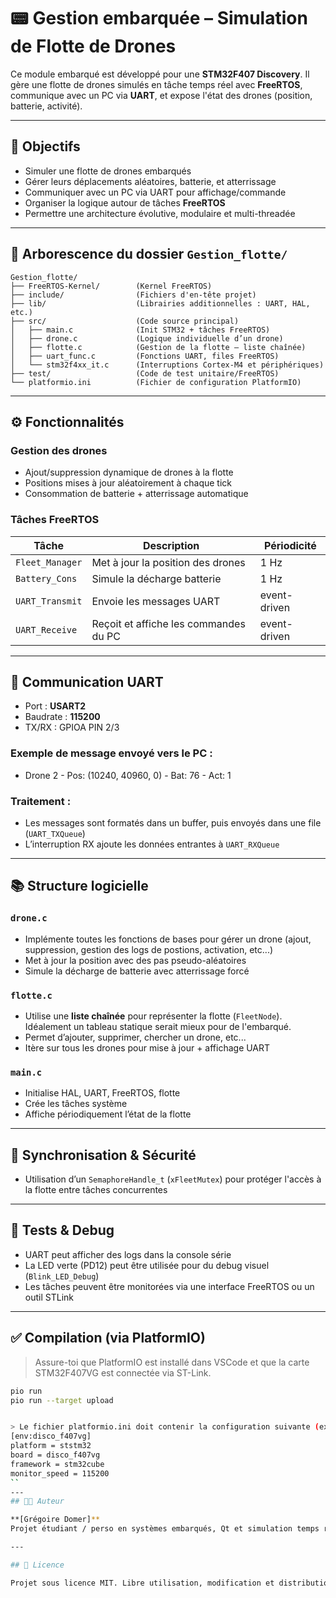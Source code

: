 # 📟 Gestion embarquée – Simulation de Flotte de Drones

Ce module embarqué est développé pour une **STM32F407 Discovery**. Il gère une flotte de drones simulés en tâche temps réel avec **FreeRTOS**, communique avec un PC via **UART**, et expose l'état des drones (position, batterie, activité).

---

## 🎯 Objectifs

- Simuler une flotte de drones embarqués
- Gérer leurs déplacements aléatoires, batterie, et atterrissage
- Communiquer avec un PC via UART pour affichage/commande
- Organiser la logique autour de tâches **FreeRTOS**
- Permettre une architecture évolutive, modulaire et multi-threadée

---

## 📁 Arborescence du dossier `Gestion_flotte/`

```text
Gestion_flotte/
├── FreeRTOS-Kernel/        (Kernel FreeRTOS)
├── include/                (Fichiers d'en-tête projet)
├── lib/                    (Librairies additionnelles : UART, HAL, etc.)
├── src/                    (Code source principal)
│   ├── main.c              (Init STM32 + tâches FreeRTOS)
│   ├── drone.c             (Logique individuelle d’un drone)
│   ├── flotte.c            (Gestion de la flotte – liste chaînée)
│   ├── uart_func.c         (Fonctions UART, files FreeRTOS)
│   └── stm32f4xx_it.c      (Interruptions Cortex-M4 et périphériques)
├── test/                   (Code de test unitaire/FreeRTOS)
└── platformio.ini          (Fichier de configuration PlatformIO)
```
---

## ⚙️ Fonctionnalités

### Gestion des drones

- Ajout/suppression dynamique de drones à la flotte
- Positions mises à jour aléatoirement à chaque tick
- Consommation de batterie + atterrissage automatique

### Tâches FreeRTOS

| Tâche                 | Description                               | Périodicité  |
|----------------------|-------------------------------------------|--------------|
| `Fleet_Manager`      | Met à jour la position des drones         | 1 Hz         |
| `Battery_Cons`       | Simule la décharge batterie               | 1 Hz         |
| `UART_Transmit`      | Envoie les messages UART                  | event-driven |
| `UART_Receive`       | Reçoit et affiche les commandes du PC     | event-driven |

---

## 🔌 Communication UART

- Port : **USART2**
- Baudrate : **115200**
- TX/RX : GPIOA PIN 2/3

### Exemple de message envoyé vers le PC :
- Drone 2 - Pos: (10240, 40960, 0) - Bat: 76 - Act: 1


### Traitement :

- Les messages sont formatés dans un buffer, puis envoyés dans une file (`UART_TXQueue`)
- L’interruption RX ajoute les données entrantes à `UART_RXQueue`

---

## 📚 Structure logicielle

### `drone.c`

- Implémente toutes les fonctions de bases pour gérer un drone (ajout, suppression, gestion des logs de postions, activation, etc...)
- Met à jour la position avec des pas pseudo-aléatoires
- Simule la décharge de batterie avec atterrissage forcé

### `flotte.c`

- Utilise une **liste chaînée** pour représenter la flotte (`FleetNode`). Idéalement un tableau statique serait mieux pour de l'embarqué.
- Permet d’ajouter, supprimer, chercher un drone, etc...
- Itère sur tous les drones pour mise à jour + affichage UART

### `main.c`

- Initialise HAL, UART, FreeRTOS, flotte
- Crée les tâches système
- Affiche périodiquement l’état de la flotte

---

## 🔐 Synchronisation & Sécurité

- Utilisation d’un `SemaphoreHandle_t` (`xFleetMutex`) pour protéger l'accès à la flotte entre tâches concurrentes

---

## 🧪 Tests & Debug

- UART peut afficher des logs dans la console série
- La LED verte (PD12) peut être utilisée pour du debug visuel (`Blink_LED_Debug`)
- Les tâches peuvent être monitorées via une interface FreeRTOS ou un outil STLink

---

## ✅ Compilation (via PlatformIO)

> Assure-toi que PlatformIO est installé dans VSCode et que la carte STM32F407VG est connectée via ST-Link.

```bash
pio run
pio run --target upload


> Le fichier platformio.ini doit contenir la configuration suivante (exemple) :
[env:disco_f407vg]
platform = ststm32
board = disco_f407vg
framework = stm32cube
monitor_speed = 115200
``
---
## 🧑‍💻 Auteur

**[Grégoire Domer]**  
Projet étudiant / perso en systèmes embarqués, Qt et simulation temps réel

---

## 📄 Licence

Projet sous licence MIT. Libre utilisation, modification et distribution.
